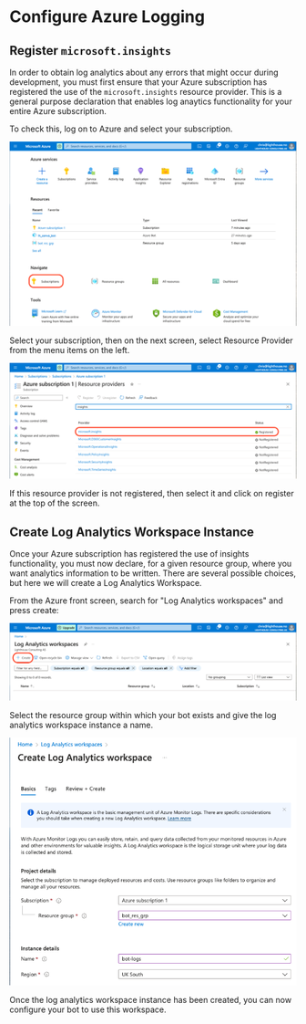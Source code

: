 # Configure Azure Logging

## Register `microsoft.insights`

In order to obtain log analytics about any errors that might occur during development, you must first ensure that your Azure subscription has registered the use of the `microsoft.insights` resource provider.
This is a general purpose declaration that enables log anaytics functionality for your entire Azure subscription.

To check this, log on to Azure and select your subscription.

![Azure Front Screen](../img/azure_front_screen.png)

Select your subscription, then on the next screen, select Resource Provider from the menu items on the left.

![Azure Register Insights](../img/azure_register_insights.png)

If this resource provider is not registered, then select it and click on register at the top of the screen.

## Create Log Analytics Workspace Instance

Once your Azure subscription has registered the use of insights functionality, you must now declare, for a given resource group, where you want analytics information to be written.
There are several possible choices, but here we will create a Log Analytics Workspace.

From the Azure front screen, search for "Log Analytics workspaces" and press create:

![Azure Create Log Analytics Workspace](../img/azure_create_law.png)

Select the resource group within which your bot exists and give the log analytics workspace instance a name.

![Azure Create Log Analytics Workspace Instance](../img/azure_create_law_instance.png)

Once the log analytics workspace instance has been created, you can now configure your bot to use this workspace.
